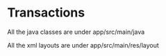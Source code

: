 # Transactions

All the java classes are under app/src/main/java

All the xml layouts are under app/src/main/res/layout

